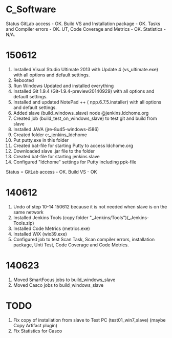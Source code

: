 # C_Software

Status
GitLab access - OK.
Build VS and Installation package - OK.
Tasks and Compiler errors - OK.
UT, Code Coverage and Metrics - OK.
Statistics - N/A.

150612
=========================================
1. Installed Visual Studio Ultimate 2013 with Update 4 (vs_ultimate.exe) with all options and default settings.
2. Rebooted
3. Run Windows Updated and installed everything
4. Installed Git 1.9.4 (Git-1.9.4-preview20140929) with all options and default settings.
5. Installed and updated NotePad ++ ( npp.6.7.5.installer) with all options and default settings.
6. Added slave (build_windows_slave) node @jenkins.ldchome.org
7. Created job (build_test_on_windows_slave) to test git and build from slave
8. Installed JAVA (jre-8u45-windows-i586)
9. Created folder c:\_jenkins_ldchome
10. Put putty.exe in this folder
11. Created bat-file for starting Putty to access ldchome.org
12. Downloaded slave .jar file to the folder
13. Created bat-file for starting jenkins slave
14. Configured "ldchome" settings for Putty including ppk-file

Status = GitLab access - OK. Build VS - OK

140612
=========================================
1. Undo of step 10-14 150612 because it is not needed when slave is on the same network
2. Installed Jenkins Tools (copy folder "_Jenkins/Tools")(_Jenkins-Tools.zip)
3. Installed Code Metrics (metrics.exe)
4. Installed WiX (wix39.exe)
5. Configured job to test Scan Task, Scan compiler errors, installation package, Unti Test, Code Coverage and Code Metrics.

140623
=========================================
1. Moved SmartFocus jobs to build_windows_slave
2. Moved Casco jobs to build_windows_slave


TODO
=========================================
1. Fix copy of installation from slave to Test PC (test01_win7_slave) (maybe Copy Artifact plugin)
2. Fix Statistics for Casco
